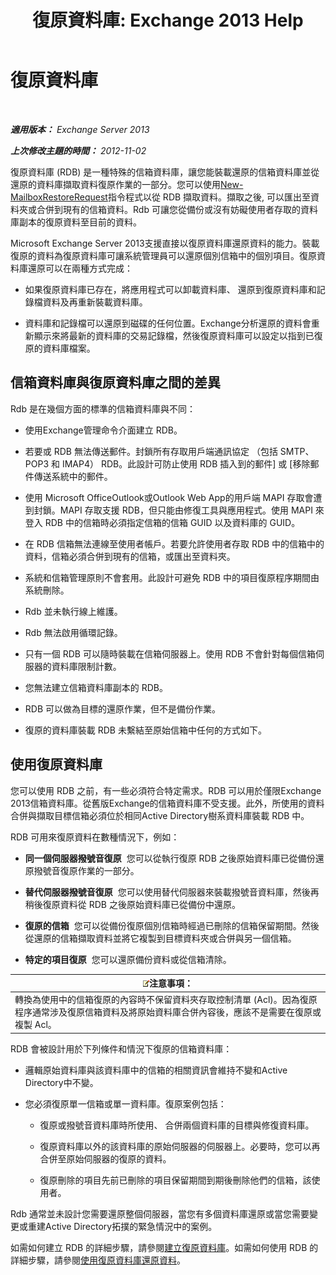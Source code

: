 ﻿---
title: '復原資料庫: Exchange 2013 Help'
TOCTitle: 復原資料庫
ms:assetid: f3c6fd0b-2e25-442e-a0fc-46f663130c3e
ms:mtpsurl: https://technet.microsoft.com/zh-tw/library/Dd876954(v=EXCHG.150)
ms:contentKeyID: 50474592
ms.date: 05/21/2018
mtps_version: v=EXCHG.150
ms.translationtype: MT
---

# 復原資料庫

 

_**適用版本：** Exchange Server 2013_

_**上次修改主題的時間：** 2012-11-02_

復原資料庫 (RDB) 是一種特殊的信箱資料庫，讓您能裝載還原的信箱資料庫並從還原的資料庫擷取資料復原作業的一部分。您可以使用[New-MailboxRestoreRequest](https://technet.microsoft.com/zh-tw/library/ff829875\(v=exchg.150\))指令程式以從 RDB 擷取資料。擷取之後, 可以匯出至資料夾或合併到現有的信箱資料。Rdb 可讓您從備份或沒有妨礙使用者存取的資料庫副本的復原資料至目前的資料。

Microsoft Exchange Server 2013支援直接以復原資料庫還原資料的能力。裝載復原的資料為復原資料庫可讓系統管理員可以還原個別信箱中的個別項目。復原資料庫還原可以在兩種方式完成：

  - 如果復原資料庫已存在，將應用程式可以卸載資料庫、 還原到復原資料庫和記錄檔資料及再重新裝載資料庫。

  - 資料庫和記錄檔可以還原到磁碟的任何位置。Exchange分析還原的資料會重新顯示來將最新的資料庫的交易記錄檔，然後復原資料庫可以設定以指到已復原的資料庫檔案。

## 信箱資料庫與復原資料庫之間的差異

Rdb 是在幾個方面的標準的信箱資料庫與不同：

  - 使用Exchange管理命令介面建立 RDB。

  - 若要或 RDB 無法傳送郵件。封鎖所有存取用戶端通訊協定 （包括 SMTP、 POP3 和 IMAP4） RDB。此設計可防止使用 RDB 插入到的郵件\] 或 \[移除郵件傳送系統中的郵件。

  - 使用 Microsoft OfficeOutlook或Outlook Web App的用戶端 MAPI 存取會遭到封鎖。MAPI 存取支援 RDB，但只能由修復工具與應用程式。使用 MAPI 來登入 RDB 中的信箱時必須指定信箱的信箱 GUID 以及資料庫的 GUID。

  - 在 RDB 信箱無法連線至使用者帳戶。若要允許使用者存取 RDB 中的信箱中的資料，信箱必須合併到現有的信箱，或匯出至資料夾。

  - 系統和信箱管理原則不會套用。此設計可避免 RDB 中的項目復原程序期間由系統刪除。

  - Rdb 並未執行線上維護。

  - Rdb 無法啟用循環記錄。

  - 只有一個 RDB 可以隨時裝載在信箱伺服器上。使用 RDB 不會針對每個信箱伺服器的資料庫限制計數。

  - 您無法建立信箱資料庫副本的 RDB。

  - RDB 可以做為目標的還原作業，但不是備份作業。

  - 復原的資料庫裝載 RDB 未繫結至原始信箱中任何的方式如下。

## 使用復原資料庫

您可以使用 RDB 之前，有一些必須符合特定需求。RDB 可以用於僅限Exchange 2013信箱資料庫。從舊版Exchange的信箱資料庫不受支援。此外，所使用的資料合併與擷取目標信箱必須位於相同Active Directory樹系資料庫裝載 RDB 中。

RDB 可用來復原資料在數種情況下，例如：

  - **同一個伺服器撥號音復原**  您可以從執行復原 RDB 之後原始資料庫已從備份還原撥號音復原作業的一部分。

  - **替代伺服器撥號音復原**  您可以使用替代伺服器來裝載撥號音資料庫，然後再稍後復原資料從 RDB 之後原始資料庫已從備份中還原。

  - **復原的信箱**  您可以從備份復原個別信箱時經過已刪除的信箱保留期間。然後從還原的信箱擷取資料並將它複製到目標資料夾或合併與另一個信箱。

  - **特定的項目復原**  您可以還原備份資料或從信箱清除。

<table>
<thead>
<tr class="header">
<th><img src="images/Bb124558.note(EXCHG.150).gif" title="注意事項" alt="注意事項" />注意事項：</th>
</tr>
</thead>
<tbody>
<tr class="odd">
<td>轉換為使用中的信箱復原的內容時不保留資料夾存取控制清單 (Acl)。因為復原程序通常涉及復原信箱資料及將原始資料庫合併內容後，應該不是需要在復原或複製 Acl。</td>
</tr>
</tbody>
</table>


RDB 會被設計用於下列條件和情況下復原的信箱資料庫：

  - 邏輯原始資料庫與該資料庫中的信箱的相關資訊會維持不變和Active Directory中不變。

  - 您必須復原單一信箱或單一資料庫。復原案例包括：
    
      - 復原或撥號音資料庫時所使用、 合併兩個資料庫的目標與修復資料庫。
    
      - 復原資料庫以外的該資料庫的原始伺服器的伺服器上。必要時，您可以再合併至原始伺服器的復原的資料。
    
      - 復原刪除的項目先前已刪除的項目保留期間到期後刪除他們的信箱，該使用者。

Rdb 通常並未設計您需要還原整個伺服器，當您有多個資料庫還原或當您需要變更或重建Active Directory拓撲的緊急情況中的案例。

如需如何建立 RDB 的詳細步驟，請參閱[建立復原資料庫](create-a-recovery-database-exchange-2013-help.md)。如需如何使用 RDB 的詳細步驟，請參閱[使用復原資料庫還原資料](restore-data-using-a-recovery-database-exchange-2013-help.md)。

